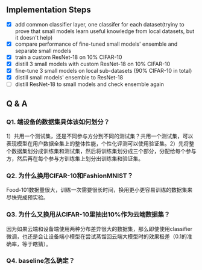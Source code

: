 ## Implementation Steps
- [x] add common classifier layer, one classifer for each dataset(tryiny to prove that small models learn useful knowledge from local datasets, but it doesn't help)
- [x] compare performance of fine-tuned small models' ensemble and separate small models
- [x] train a custom ResNet-18 on 10% CIFAR-10
- [x] distill 3 small models with custom ResNet-18 on 10% CIFAR-10
- [x] fine-tune 3 small models on local sub-datasets (90% CIFAR-10 in total)
- [x] distill small models' ensemble to ResNet-18
- [ ] distill ResNet-18 to small models and check ensemble again

## Q & A

### Q1. 端设备的数据集具体该如何划分？

1）共用一个测试集，还是不同参与方分到不同的测试集？共用一个测试集，可以表现模型在用户数据全集上的整体性能，个性化评测可以使用验证集。2）先将整个数据集划分成训练集和测试集，然后将训练集划分成三个部分，分配给每个参与方，然后再在每个参与方训练集上划分出训练集和验证集。

### Q2. 为什么换用CIFAR-10和FashionMNIST？

Food-101数据量很大，训练一次需要很长时间，换用更小更容易训练的数据集来尽快完成预实验。

### Q3. 为什么又换用从CIFAR-10里抽出10%作为云端数据集？

因为如果云端和设备端使用两种分布差异很大的数据集，那么即使使用classifier微调，也还是会让设备端小模型在尝试蒸馏回云端大模型时的效果极差（0.1的准确率，等于瞎猜）。

### Q4. baseline怎么确定？
